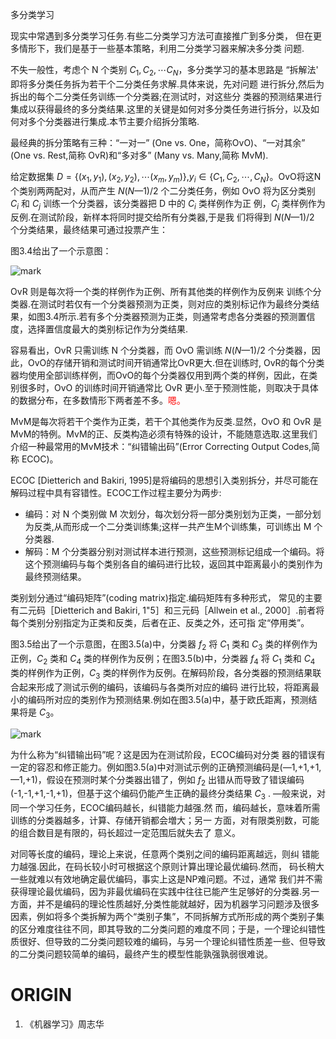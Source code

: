 





多分类学习

现实中常遇到多分类学习任务.有些二分类学习方法可直接推广到多分类， 但在更多情形下，我们是基于一些基本策略，利用二分类学习器来解决多分类 问题.

不失一般性，考虑个 N 个类别 $C_1,C_2,\cdots C_N$，多分类学习的基本思路是 “拆解法' 即将多分类任务拆为若干个二分类任务求解.具体来说，先对问题 进行拆分,然后为拆出的每个二分类任务训练一个分类器;在测试时，对这些分 类器的预测结果进行集成以获得最终的多分类结果.这里的关键是如何对多分类任务进行拆分，以及如何对多个分类器进行集成.本节主要介绍拆分策略.

最经典的拆分策略有三种：“一对一” (One vs. One，简称OvO)、“一对其余” (One vs. Rest,简称 OvR)和“多对多” (Many vs. Many,简称 MvM).

给定数据集 $D=\{(x_1,y_1),(x_2,y_2),\cdots (x_m,y_m)\}$,$y_i\in \{C_1,C_2,\cdots ,C_N\}$。OvO将这N个类别两两配对，从而产生 $N(N— 1)/2$ 个二分类任务，例如 OvO 将为区分类别 $C_i$ 和 $C_j$ 训练一个分类器，该分类器把 D 中的 $C_i$ 类样例作为正 例，$C_j$ 类样例作为反例.在测试阶段，新样本将同时提交给所有分类器,于是我 们将得到 $N(N— 1)/2$ 个分类结果，最终结果可通过投票产生：

图3.4给出了一个示意图：

![mark](http://pacdb2bfr.bkt.clouddn.com/blog/image/180626/7503AgaL97.png?imageslim)

OvR 则是每次将一个类的样例作为正例、所有其他类的样例作为反例来 训练个分类器.在测试时若仅有一个分类器预测为正类，则对应的类别标记作为最终分类结果，如图3.4所示.若有多个分类器预测为正类，则通常考虑各分类器的预测置信度，选择置信度最大的类别标记作为分类结果.

容易看出，OvR 只需训练 N 个分类器，而 OvO 需训练 $N(N— 1)/2$ 个分类器，因此，OvO的存储开销和测试时间开销通常比OvR更大.但在训练时, OvR的每个分类器均使用全部训练样例，而OvO的每个分类器仅用到两个类的样例，因此，在类别很多时，OvO 的训练时间开销通常比 OvR 更小.至于预测性能，则取决于具体的数据分布，在多数情形下两者差不多。<span style="color:red;">嗯。</span>

MvM是每次将若干个类作为正类，若干个其他类作为反类.显然，OvO 和 OvR 是 MvM的特例。MvM的正、反类构造必须有特殊的设计，不能随意选取.这里我们介绍一种最常用的MvM技术：“纠错输出码”(Error Correcting Output Codes,简称 ECOC)。

ECOC [Dietterich and Bakiri, 1995]是将编码的思想引入类别拆分，并尽可能在解码过程中具有容错性。ECOC工作过程主要分为两步:

- 编码：对 N 个类别做 M 次划分，每次划分将一部分类别划为正类，一部分划为反类,从而形成一个二分类训练集;这样一共产生M个训练集，可训练出 M 个分类器.
- 解码：M 个分类器分别对测试样本进行预测，这些预测标记组成一个编码。将这个预测编码与每个类别各自的编码进行比较，返回其中距离最小的类别作为最终预测结果。

类别划分通过“编码矩阵”(coding matrix)指定.编码矩阵有多种形式， 常见的主要有二元码［Dietterich and Bakiri, 1"5］和三元码［Allwein et al., 2000］.前者将每个类别分别指定为正类和反类，后者在正、反类之外，还可指 定“停用类”。

图3.5给出了一个示意图，在图3.5(a)中，分类器 $f_2$ 将 $C_1$ 类和 $C_3$ 类的样例作为正例，$C_2$ 类和 $C_4$ 类的样例作为反例；在图3.5(b)中，分类器  $f_4$ 将 $C_1$ 类和 $C_4$ 类的样例作为正例，$C_3$ 类的样例作为反例。在解码阶段，各分类器的预测结果联合起来形成了测试示例的编码，该编码与各类所对应的编码 进行比较，将距离最小的编码所对应的类别作为预测结果.例如在图3.5(a)中，基于欧氏距离，预测结果将是 $C_3$。

![mark](http://pacdb2bfr.bkt.clouddn.com/blog/image/180626/dfJ5aKdcb6.png?imageslim)


为什么称为“纠错输出码”呢？这是因为在测试阶段，ECOC编码对分类 器的错误有一定的容忍和修正能力。例如图3.5(a)中对测试示例的正确预测编码是(―1,+1,+1,—1,+1)，假设在预测时某个分类器出错了，例如 $f_2$ 出错从而导致了错误编码 (-1,-1,+1,-1,+1)，但基于这个编码仍能产生正确的最终分类结果 $C_3$ . —般来说，对同一个学习任务，ECOC编码越长，纠错能力越强.然 而，编码越长，意味着所需训练的分类器越多，计算、存储开销都会増大；另一 方面，对有限类别数，可能的组合数目是有限的，码长超过一定范围后就失去了 意义。

对同等长度的编码，理论上来说，任意两个类别之间的编码距离越远，则纠 错能力越强.因此，在码长较小时可根据这个原则计算出理论最优编码.然而， 码长稍大一些就难以有效地确定最优编码，事实上这是NP难问题。不过，通常 我们并不需获得理论最优编码，因为非最优编码在实践中往往已能产生足够好的分类器.另一方面，并不是编码的理论性质越好,分类性能就越好，因为机器学习问题涉及很多因素，例如将多个类拆解为两个“类别子集”，不同拆解方式所形成的两个类别子集的区分难度往往不同，即其导致的二分类问题的难度不同；于是，一个理论纠错性质很好、但导致的二分类问题较难的编码，与另一个理论纠错性质差一些、但导致的二分类问题较简单的编码，最终产生的模型性能孰强孰弱很难说。



# ORIGIN
  1. 《机器学习》周志华
